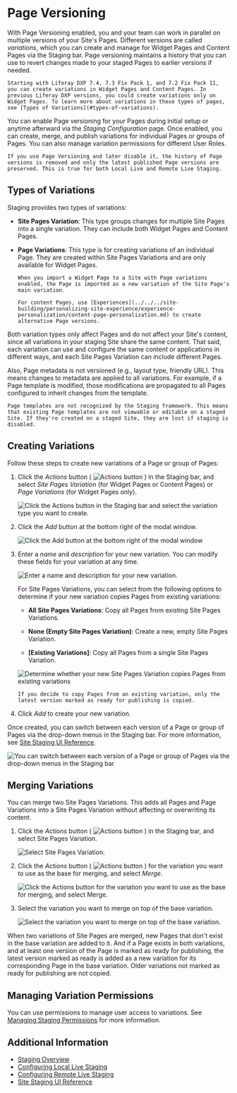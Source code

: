 # Page Versioning

With Page Versioning enabled, you and your team can work in parallel on multiple versions of your Site's Pages. Different versions are called *variations*, which you can create and manage for Widget Pages and Content Pages via the Staging bar. Page versioning maintains a history that you can use to revert changes made to your staged Pages to earlier versions if needed.

```{note}
Starting with Liferay DXP 7.4, 7.3 Fix Pack 1, and 7.2 Fix Pack 11, you can create variations in Widget Pages and Content Pages. In previous Liferay DXP versions, you could create variations only on Widget Pages. To learn more about variations in these types of pages, see [Types of Variations](#types-of-variations).
```

You can enable Page versioning for your Pages during initial setup or anytime afterward via the *Staging Configuration* page. Once enabled, you can create, merge, and publish variations for individual Pages or groups of Pages. You can also manage variation permissions for different User Roles.

```{important}
If you use Page Versioning and later disable it, the history of Page versions is removed and only the latest published Page versions are preserved. This is true for both Local Live and Remote Live Staging.
```

## Types of Variations

Staging provides two types of variations:

* **Site Pages Variation**: This type groups changes for multiple Site Pages into a single variation. They can include both Widget Pages and Content Pages.

* **Page Variations**: This type is for creating variations of an individual Page. They are created within Site Pages Variations and are only available for Widget Pages.

   ```{note}
   When you import a Widget Page to a Site with Page variations enabled, the Page is imported as a new variation of the Site Page's main variation.
   
   For content Pages, use [Experiences](../../../site-building/personalizing-site-experience/experience-personalization/content-page-personalization.md) to create alternative Page versions.
   ```

Both variation types only affect Pages and do not affect your Site's content, since all variations in your staging Site share the same content. That said, each variation can use and configure the same content or applications in different ways, and each Site Pages Variation can include different Pages.

Also, Page metadata is not versioned (e.g., layout type, friendly URL). This means changes to metadata are applied to all variations. For example, if a Page template is modified, those modifications are propagated to all Pages configured to inherit changes from the template.

```{important}
Page templates are not recognized by the Staging framework. This means that existing Page templates are not viewable or editable on a staged Site. If they're created on a staged Site, they are lost if staging is disabled.
```

## Creating Variations

Follow these steps to create new variations of a Page or group of Pages:

1. Click the *Actions* button ( ![Actions button](../../../images/icon-actions.png) ) in the Staging bar, and select *Site Pages Variation* (for Widget Pages or Content Pages) or *Page Variations* (for Widget Pages only).

   ![Click the Actions button in the Staging bar and select the variation type you want to create.](./page-versioning/images/03.png)

1. Click the *Add* button at the bottom right of the modal window.

   ![Click the Add button at the bottom right of the modal window](./page-versioning/images/04.png)

1. Enter a *name* and *description* for your new variation. You can modify these fields for your variation at any time.

   ![Enter a name and description for your new variation.](./page-versioning/images/05.png)

   For Site Pages Variations, you can select from the following options to determine if your new variation copies Pages from existing variations:

   * **All Site Pages Variations**: Copy all Pages from existing Site Pages Variations.

   * **None (Empty Site Pages Variation)**: Create a new, empty Site Pages Variation.

   * **[Existing Variations]**: Copy all Pages from a single Site Pages Variation.

   ![Determine whether your new Site Pages Variation copies Pages from existing variations](./page-versioning/images/06.png)

   ```{note}
   If you decide to copy Pages from an existing variation, only the latest version marked as ready for publishing is copied.
   ```

1. Click *Add* to create your new variation.

Once created, you can switch between each version of a Page or group of Pages via the drop-down menus in the Staging bar. For more information, see [Site Staging UI Reference](./site-staging-ui-reference.md).

![You can switch between each version of a Page or group of Pages via the drop-down menus in the Staging bar](./page-versioning/images/02.png)

## Merging Variations

You can merge two Site Pages Variations. This adds all Pages and Page Variations into a Site Pages Variation without affecting or overwriting its content.

1. Click the *Actions* button ( ![Actions button](../../../images/icon-actions.png) ) in the Staging bar, and select Site Pages Variation.

   ![Select Site Pages Variation.](./page-versioning/images/07.png)

1. Click the *Actions* button ( ![Actions button](../../../images/icon-actions.png) ) for the variation you want to use as the base for merging, and select *Merge*.

   ![Click the Actions button for the variation you want to use as the base for merging, and select Merge.](./page-versioning/images/08.png)

1. Select the variation you want to merge on top of the base variation.

   ![Select the variation you want to merge on top of the base variation.](./page-versioning/images/09.png)

When two variations of Site Pages are merged, new Pages that don't exist in the base variation are added to it. And if a Page exists in both variations, and at least one version of the Page is marked as ready for publishing, the latest version marked as ready is added as a new variation for its corresponding Page in the base variation. Older variations not marked as ready for publishing are not copied.

## Managing Variation Permissions

You can use permissions to manage user access to variations. See [Managing Staging Permissions](./managing-staging-permissions.md) for more information.

## Additional Information

* [Staging Overview](../staging.md)
* [Configuring Local Live Staging](./configuring-local-live-staging.md)
* [Configuring Remote Live Staging](./configuring-remote-live-staging.md)
* [Site Staging UI Reference](./site-staging-ui-reference.md)
